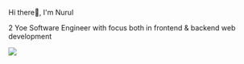 Hi there👋, I'm Nurul

2 Yoe Software Engineer with focus both in frontend & backend web development

![](https://github-readme-stats.vercel.app/api/top-langs/?username=nrlheni&theme=dark&hide_border=false&include_all_commits=false&count_private=false&layout=compact)
